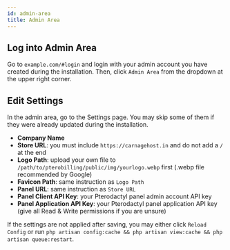 ```yaml
---
id: admin-area
title: Admin Area
---
```


## Log into Admin Area
Go to `example.com/#login` and login with your admin account you have created during the installation. Then, click `Admin Area` from the dropdown at the upper right corner.

## Edit Settings
In the admin area, go to the Settings page. You may skip some of them if they were already updated during the installation.
- **Company Name**
- **Store URL**: you must include `https://carnagehost.in` and do not add a `/` at the end
- **Logo Path**: upload your own file to `/path/to/pterobilling/public/img/yourlogo.webp` first (.webp file recommended by Google)
- **Favicon Path**: same instruction as `Logo Path`
- **Panel URL**: same instruction as `Store URL`
- **Panel Client API Key**: your Pterodactyl panel admin account API key
- **Panel Application API Key**: your Pterodactyl panel application API key (give all Read & Write permissions if you are unsure)

If the settings are not applied after saving, you may either click `Reload Config` or run `php artisan config:cache && php artisan view:cache && php artisan queue:restart`.
